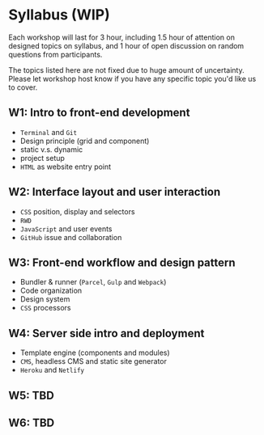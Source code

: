 # Syllabus (WIP)

Each workshop will last for 3 hour, including 1.5 hour of attention on designed topics on syllabus, and 1 hour of open discussion on random questions from participants.

The topics listed here are not fixed due to huge amount of uncertainty. Please let workshop host know if you have any specific topic you'd like us to cover.

## W1: Intro to front-end development

- `Terminal` and `Git`
- Design principle (grid and component)
- static v.s. dynamic
- project setup
- `HTML` as website entry point

## W2: Interface layout and user interaction

- `CSS` position, display and selectors
- `RWD`
- `JavaScript` and user events
- `GitHub` issue and collaboration

## W3: Front-end workflow and design pattern

- Bundler & runner (`Parcel`, `Gulp` and `Webpack`)
- Code organization
- Design system
- `CSS` processors

## W4: Server side intro and deployment

- Template engine (components and modules)
- `CMS`, headless CMS and static site generator
- `Heroku` and `Netlify`

## W5: TBD

## W6: TBD